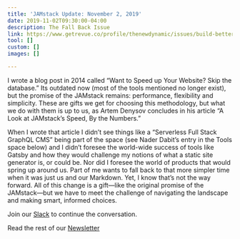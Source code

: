 ```yaml
---
title: 'JAMstack Update: November 2, 2019'
date: 2019-11-02T09:30:00-04:00
description: The Fall Back Issue
link: https://www.getrevue.co/profile/thenewdynamic/issues/build-better-faster-websites-the-new-dynamic-newsletter-11-2-the-fall-back-issue-208165
tool: []
custom: []
images: []

---
```

I wrote a blog post in 2014 called “Want to Speed up Your Website? Skip the database.” Its outdated now (most of the tools mentioned no longer exist), but the promise of the JAMstack remains: performance, flexibility and simplicity. These are gifts we get for choosing this methodology, but what we do with them is up to us, as Artem Denysov concludes in his article “A Look at JAMstack’s Speed, By the Numbers.”

When I wrote that article I didn’t see things like a “Serverless Full Stack GraphQL CMS” being part of the space (see Nader Dabit’s entry in the Tools space below) and I didn’t foresee the world-wide success of tools like Gatsby and how they would challenge my notions of what a static site generator is, or could be. Nor did I foresee the world of products that would spring up around us. Part of me wants to fall back to that more simpler time when it was just us and our Markdown. Yet, I know that’s not the way forward. All of this change is a gift—like the original promise of the JAMstack—but we have to meet the challenge of navigating the landscape and making smart, informed choices.

Join our [Slack](https://slack.tnd.dev/?utm_campaign=the%20New%20Dynamic&utm_medium=email&utm_source=Revue%20newsletter) to continue the conversation.

Read the rest of our [Newsletter](https://www.getrevue.co/profile/thenewdynamic/issues/build-better-faster-websites-the-new-dynamic-newsletter-11-2-the-fall-back-issue-208165)